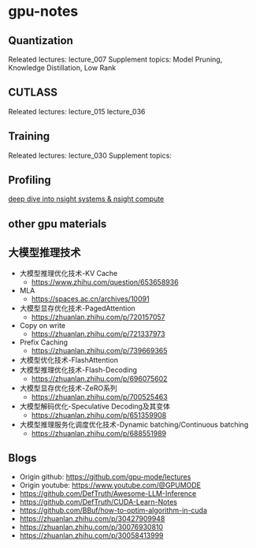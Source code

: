 # gpu-notes
## Quantization
Releated lectures: lecture_007
Supplement topics: Model Pruning, Knowledge Distillation, Low Rank 

## CUTLASS
Releated lectures: lecture_015 lecture_036

## Training
Releated lectures: lecture_030
Supplement topics: 

## Profiling
[deep dive into nsight systems & nsight compute](https://www.bilibili.com/video/BV13w411o7cu/?vd_source=0dbf2127104db17df5c266d1153eab03)

## other gpu materials

## 大模型推理技术
+ 大模型推理优化技术-KV Cache
  + https://www.zhihu.com/question/653658936
+ MLA
  + https://spaces.ac.cn/archives/10091
+ 大模型显存优化技术-PagedAttention
  + https://zhuanlan.zhihu.com/p/720157057
+ Copy on write
  + https://zhuanlan.zhihu.com/p/721337973
+ Prefix Caching
  + https://zhuanlan.zhihu.com/p/739669365
+ 大模型优化技术-FlashAttention
+ 大模型推理优化技术-Flash-Decoding
  + https://zhuanlan.zhihu.com/p/696075602
+ 大模型显存优化技术-ZeRO系列
  + https://zhuanlan.zhihu.com/p/700525463
+ 大模型解码优化-Speculative Decoding及其变体
  + https://zhuanlan.zhihu.com/p/651359908
+ 大模型推理服务化调度优化技术-Dynamic batching/Continuous batching
  + https://zhuanlan.zhihu.com/p/688551989

## Blogs
+ Origin github: https://github.com/gpu-mode/lectures
+ Origin youtube: https://www.youtube.com/@GPUMODE
+ https://github.com/DefTruth/Awesome-LLM-Inference
+ https://github.com/DefTruth/CUDA-Learn-Notes
+ https://github.com/BBuf/how-to-optim-algorithm-in-cuda
+ https://zhuanlan.zhihu.com/p/30427909948
+ https://zhuanlan.zhihu.com/p/30076930810
+ https://zhuanlan.zhihu.com/p/30058413999

